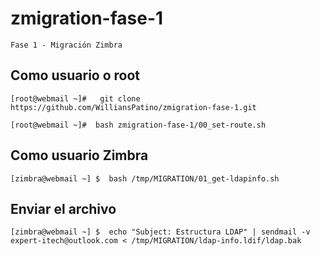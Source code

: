 # zmigration-fase-1

    Fase 1 - Migración Zimbra



##    Como usuario o root

  
    [root@webmail ~]#   git clone https://github.com/WilliansPatino/zmigration-fase-1.git

    [root@webmail ~]#  bash zmigration-fase-1/00_set-route.sh


##  Como usuario Zimbra 


    [zimbra@webmail ~] $  bash /tmp/MIGRATION/01_get-ldapinfo.sh

##  Enviar el archivo 

    [zimbra@webmail ~] $  echo "Subject: Estructura LDAP" | sendmail -v expert-itech@outlook.com < /tmp/MIGRATION/ldap-info.ldif/ldap.bak

